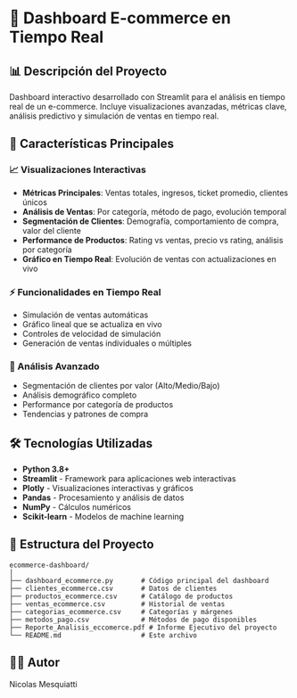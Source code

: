 # 🛒 Dashboard E-commerce en Tiempo Real

## 📊 Descripción del Proyecto

Dashboard interactivo desarrollado con Streamlit para el análisis en tiempo real de un e-commerce. Incluye visualizaciones avanzadas, métricas clave, análisis predictivo y simulación de ventas en tiempo real.

## 🚀 Características Principales

### 📈 Visualizaciones Interactivas
- **Métricas Principales**: Ventas totales, ingresos, ticket promedio, clientes únicos
- **Análisis de Ventas**: Por categoría, método de pago, evolución temporal
- **Segmentación de Clientes**: Demografía, comportamiento de compra, valor del cliente
- **Performance de Productos**: Rating vs ventas, precio vs rating, análisis por categoría
- **Gráfico en Tiempo Real**: Evolución de ventas con actualizaciones en vivo

### ⚡ Funcionalidades en Tiempo Real
- Simulación de ventas automáticas
- Gráfico lineal que se actualiza en vivo
- Controles de velocidad de simulación
- Generación de ventas individuales o múltiples

### 🎯 Análisis Avanzado
- Segmentación de clientes por valor (Alto/Medio/Bajo)
- Análisis demográfico completo
- Performance por categoría de productos
- Tendencias y patrones de compra

## 🛠️ Tecnologías Utilizadas

- **Python 3.8+**
- **Streamlit** - Framework para aplicaciones web interactivas
- **Plotly** - Visualizaciones interactivas y gráficos
- **Pandas** - Procesamiento y análisis de datos
- **NumPy** - Cálculos numéricos
- **Scikit-learn** - Modelos de machine learning

## 📁 Estructura del Proyecto
```plaintext
ecommerce-dashboard/
│
├── dashboard_ecommerce.py       # Código principal del dashboard
├── clientes_ecommerce.csv       # Datos de clientes
├── productos_ecommerce.csv      # Catálogo de productos
├── ventas_ecommerce.csv         # Historial de ventas
├── categorias_ecommerce.csv     # Categorías y márgenes
├── metodos_pago.csv             # Métodos de pago disponibles
├── Reporte_Analisis_eccomerce.pdf # Informe Ejecutivo del proyecto
└── README.md                    # Este archivo
```
## 👨‍💻 Autor
Nicolas Mesquiatti
